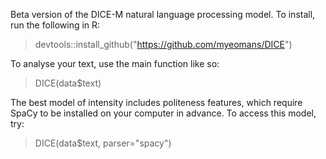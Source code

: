 Beta version of the DICE-M natural language processing model. To install, run the following in R:

> devtools::install_github("https://github.com/myeomans/DICE")

To analyse your text, use the main function like so:

> DICE(data$text)

The best model of intensity includes politeness features, which require SpaCy to be installed on your computer in advance. To access this model, try:

> DICE(data$text, parser="spacy")


